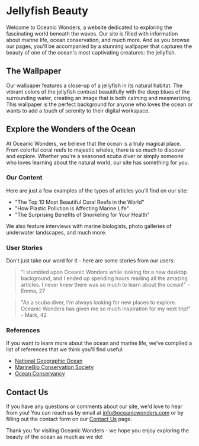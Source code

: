 <!--font:Cinzel Decorative-->

# Jellyfish Beauty

Welcome to Oceanic Wonders, a website dedicated to exploring the fascinating world beneath the waves. Our site is filled with information about marine life, ocean conservation, and much more. And as you browse our pages, you'll be accompanied by a stunning wallpaper that captures the beauty of one of the ocean's most captivating creatures: the jellyfish.

## The Wallpaper

Our wallpaper features a close-up of a jellyfish in its natural habitat. The vibrant colors of the jellyfish contrast beautifully with the deep blues of the surrounding water, creating an image that is both calming and mesmerizing. This wallpaper is the perfect background for anyone who loves the ocean or wants to add a touch of serenity to their digital workspace.

## Explore the Wonders of the Ocean

At Oceanic Wonders, we believe that the ocean is a truly magical place. From colorful coral reefs to majestic whales, there is so much to discover and explore. Whether you're a seasoned scuba diver or simply someone who loves learning about the natural world, our site has something for you.

### Our Content

Here are just a few examples of the types of articles you'll find on our site:

- "The Top 10 Most Beautiful Coral Reefs in the World"
- "How Plastic Pollution is Affecting Marine Life"
- "The Surprising Benefits of Snorkeling for Your Health"

We also feature interviews with marine biologists, photo galleries of underwater landscapes, and much more.

### User Stories

Don't just take our word for it - here are some stories from our users:

> "I stumbled upon Oceanic Wonders while looking for a new desktop background, and I ended up spending hours reading all the amazing articles. I never knew there was so much to learn about the ocean!" - Emma, 27

> "As a scuba diver, I'm always looking for new places to explore. Oceanic Wonders has given me so much inspiration for my next trip!" - Mark, 42

### References

If you want to learn more about the ocean and marine life, we've compiled a list of references that we think you'll find useful:

- [National Geographic Ocean](#)
- [MarineBio Conservation Society](#)
- [Ocean Conservancy](#)

## Contact Us

If you have any questions or comments about our site, we'd love to hear from you! You can reach us by email at info@oceanicwonders.com or by filling out the contact form on our [Contact Us](#) page.

Thank you for visiting Oceanic Wonders - we hope you enjoy exploring the beauty of the ocean as much as we do!

<!--

Write me content for website with wallpaper which alt text is:

"A close-up of a jellyfish in the ocean"

The name/title of the page should not be 1:1 copy of the alt text but rather a real content of the website which is using this wallpaper.

- Use markdown format 
- Start with heading
- Heading should be short and concise
- The content should look like a real website 
- The website should not be about the wallpaper, wallpaper is just a related background
- Heading should be contain work "wallpaper" or "background"
- Include real sections like references, contact, user stories, etc. use things relevant to the page purpose.
- Feel free to use structure like headings, bullets, numbering, blockquotes, paragraphs, horizontal lines, etc.
- You can use formatting like bold or _italic_
- You can include UTF-8 emojis
- Links should be only #hash anchors (and you can refer to the document itself)
- Do not include images


---


# Oceanic Wonders: Discover the Beauty of Jellyfish

Welcome to Oceanic Wonders, a website dedicated to exploring the fascinating world beneath the waves. Our site is filled with information about marine life, ocean conservation, and much more. And as you browse our pages, you'll be accompanied by a stunning wallpaper that captures the beauty of one of the ocean's most captivating creatures: the jellyfish.

## The Wallpaper

Our wallpaper features a close-up of a jellyfish in its natural habitat. The vibrant colors of the jellyfish contrast beautifully with the deep blues of the surrounding water, creating an image that is both calming and mesmerizing. This wallpaper is the perfect background for anyone who loves the ocean or wants to add a touch of serenity to their digital workspace.

## Explore the Wonders of the Ocean

At Oceanic Wonders, we believe that the ocean is a truly magical place. From colorful coral reefs to majestic whales, there is so much to discover and explore. Whether you're a seasoned scuba diver or simply someone who loves learning about the natural world, our site has something for you.

### Our Content

Here are just a few examples of the types of articles you'll find on our site:

- "The Top 10 Most Beautiful Coral Reefs in the World"
- "How Plastic Pollution is Affecting Marine Life"
- "The Surprising Benefits of Snorkeling for Your Health"

We also feature interviews with marine biologists, photo galleries of underwater landscapes, and much more.

### User Stories

Don't just take our word for it - here are some stories from our users:

> "I stumbled upon Oceanic Wonders while looking for a new desktop background, and I ended up spending hours reading all the amazing articles. I never knew there was so much to learn about the ocean!" - Emma, 27

> "As a scuba diver, I'm always looking for new places to explore. Oceanic Wonders has given me so much inspiration for my next trip!" - Mark, 42

### References

If you want to learn more about the ocean and marine life, we've compiled a list of references that we think you'll find useful:

- [National Geographic Ocean](#)
- [MarineBio Conservation Society](#)
- [Ocean Conservancy](#)

## Contact Us

If you have any questions or comments about our site, we'd love to hear from you! You can reach us by email at info@oceanicwonders.com or by filling out the contact form on our [Contact Us](#) page.

Thank you for visiting Oceanic Wonders - we hope you enjoy exploring the beauty of the ocean as much as we do!

-->
